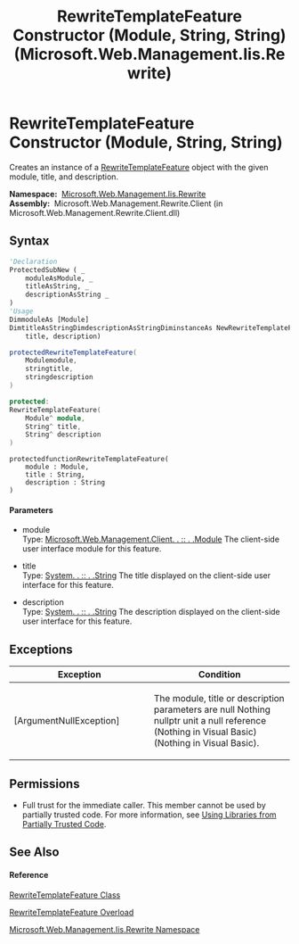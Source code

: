 ﻿---
title: RewriteTemplateFeature Constructor (Module, String, String) (Microsoft.Web.Management.Iis.Rewrite)
TOCTitle: RewriteTemplateFeature Constructor (Module, String, String)
ms:assetid: M:Microsoft.Web.Management.Iis.Rewrite.RewriteTemplateFeature.#ctor(Microsoft.Web.Management.Client.Module,System.String,System.String)
ms:mtpsurl: https://msdn.microsoft.com/en-us/library/microsoft.web.management.iis.rewrite.rewritetemplatefeature.rewritetemplatefeature(v=VS.90)
ms:contentKeyID: 20476358
ms.date: 05/02/2012
mtps_version: v=VS.90
dev_langs:
- vb
- csharp
- c++
- jscript
api_location:
- Microsoft.Web.Management.Rewrite.Client.dll
api_name:
- Microsoft.Web.Management.Iis.Rewrite.RewriteTemplateFeature..ctor
api_type:
- Managed
topic_type:
- apiref
- kbSyntax
product_family_name: VS
ROBOTS: INDEX,FOLLOW
---

# RewriteTemplateFeature Constructor (Module, String, String)

Creates an instance of a [RewriteTemplateFeature](rewritetemplatefeature-class-microsoft-web-management-iis-rewrite.md) object with the given module, title, and description.

**Namespace:**  [Microsoft.Web.Management.Iis.Rewrite](microsoft-web-management-iis-rewrite-namespace.md)  
**Assembly:**  Microsoft.Web.Management.Rewrite.Client (in Microsoft.Web.Management.Rewrite.Client.dll)

## Syntax

``` vb
'Declaration
ProtectedSubNew ( _
    moduleAsModule, _
    titleAsString, _
    descriptionAsString _
)
'Usage
DimmoduleAs [Module]
DimtitleAsStringDimdescriptionAsStringDiminstanceAs NewRewriteTemplateFeature(module, _
    title, description)
```

``` csharp
protectedRewriteTemplateFeature(
    Modulemodule,
    stringtitle,
    stringdescription
)
```

``` c++
protected:
RewriteTemplateFeature(
    Module^ module, 
    String^ title, 
    String^ description
)
```

``` jscript
protectedfunctionRewriteTemplateFeature(
    module : Module, 
    title : String, 
    description : String
)
```

#### Parameters

  - module  
    Type: [Microsoft.Web.Management.Client. . :: . .Module](https://msdn.microsoft.com/en-us/library/ms634308\(v=vs.90\))  
    The client-side user interface module for this feature.  

<!-- end list -->

  - title  
    Type: [System. . :: . .String](https://msdn.microsoft.com/en-us/library/s1wwdcbf\(v=vs.90\))  
    The title displayed on the client-side user interface for this feature.  

<!-- end list -->

  - description  
    Type: [System. . :: . .String](https://msdn.microsoft.com/en-us/library/s1wwdcbf\(v=vs.90\))  
    The description displayed on the client-side user interface for this feature.  

## Exceptions

<table>
<colgroup>
<col style="width: 50%" />
<col style="width: 50%" />
</colgroup>
<thead>
<tr class="header">
<th>Exception</th>
<th>Condition</th>
</tr>
</thead>
<tbody>
<tr class="odd">
<td>[ArgumentNullException]</td>
<td><p>The module, title or description parameters are null Nothing nullptr unit a null reference (Nothing in Visual Basic) (Nothing in Visual Basic).</p></td>
</tr>
</tbody>
</table>


## Permissions

  - Full trust for the immediate caller. This member cannot be used by partially trusted code. For more information, see [Using Libraries from Partially Trusted Code](https://msdn.microsoft.com/en-us/library/8skskf63\(v=vs.90\)).

## See Also

#### Reference

[RewriteTemplateFeature Class](rewritetemplatefeature-class-microsoft-web-management-iis-rewrite.md)

[RewriteTemplateFeature Overload](rewritetemplatefeature-constructor-microsoft-web-management-iis-rewrite.md)

[Microsoft.Web.Management.Iis.Rewrite Namespace](microsoft-web-management-iis-rewrite-namespace.md)

